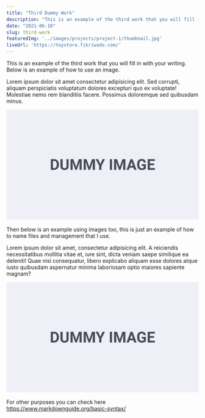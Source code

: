 ```yaml
---
title: "Third Dummy Work"
description: "This is an example of the third work that you will fill in with your writing. Below is an example of how to use an image."
date: "2021-06-10"
slug: third-work
featuredImg: '../images/projects/project-1/thumbnail.jpg'
liveUrl: 'https://toystore.fikriwado.com/'
---
```


This is an example of the third work that you will fill in with your writing. Below is an example of how to use an image.

Lorem ipsum dolor sit amet consectetur adipisicing elit. Sed corrupti, aliquam perspiciatis voluptatum dolores excepturi quo ex voluptate! Molestiae nemo rem blanditiis facere. Possimus doloremque sed quibusdam minus.

![text alt](../images/projects/project-1/dummy-image.jpg "text hover")

Then below is an example using images too, this is just an example of how to name files and management that I use.

Lorem ipsum dolor sit amet, consectetur adipisicing elit. A reiciendis necessitatibus mollitia vitae et, iure sint, dicta veniam saepe similique ea deleniti! Quae nisi consequatur, libero explicabo aliquam esse dolores atque iusto quibusdam aspernatur minima laboriosam optio maiores sapiente magnam?

![text alt](../images/projects/project-1/dummy-image.jpg "text hover")

For other purposes you can check here https://www.markdownguide.org/basic-syntax/